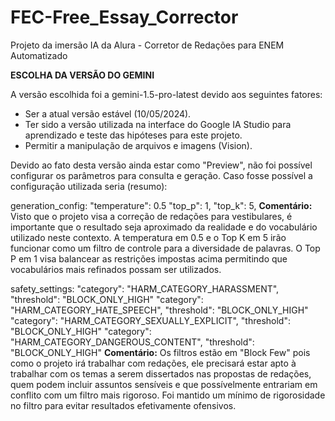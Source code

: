 # FEC-Free_Essay_Corrector
Projeto da imersão IA da Alura - Corretor de Redações para ENEM Automatizado


**ESCOLHA DA VERSÃO DO GEMINI**

A versão escolhida foi a gemini-1.5-pro-latest devido aos seguintes fatores:
- Ser a atual versão estável (10/05/2024).
- Ter sido a versão utilizada na interface do Google IA Studio para aprendizado e teste das hipóteses para este projeto.
- Permitir a manipulação de arquivos e imagens (Vision).

Devido ao fato desta versão ainda estar como "Preview", não foi possível configurar os parâmetros para consulta e geração. Caso fosse possível a configuração utilizada seria (resumo):

generation_config:
"temperature": 0.5
"top_p": 1,
"top_k": 5,
**Comentário:**
Visto que o projeto visa a correção de redações para vestibulares, é importante que o resultado seja aproximado da realidade e do vocabulário utilizado neste contexto.
A temperatura em 0.5 e o Top K em 5 irão funcionar como um filtro de controle para a diversidade de palavras.
O Top P em 1 visa balancear as restrições impostas acima permitindo que vocabulários mais refinados possam ser utilizados.

safety_settings:
"category": "HARM_CATEGORY_HARASSMENT",
"threshold": "BLOCK_ONLY_HIGH"
"category": "HARM_CATEGORY_HATE_SPEECH",
"threshold": "BLOCK_ONLY_HIGH"
"category": "HARM_CATEGORY_SEXUALLY_EXPLICIT",
"threshold": "BLOCK_ONLY_HIGH"
"category": "HARM_CATEGORY_DANGEROUS_CONTENT",
"threshold": "BLOCK_ONLY_HIGH"
**Comentário:**
Os filtros estão em "Block Few" pois como o projeto irá trabalhar com redações, ele precisará estar apto à trabalhar com os temas a serem dissertados nas propostas de redações, quem podem incluir assuntos sensíveis e que possívelmente entrariam em conflito com um filtro mais rigoroso. Foi mantido um mínimo de rigorosidade no filtro para evitar resultados efetivamente ofensivos.

